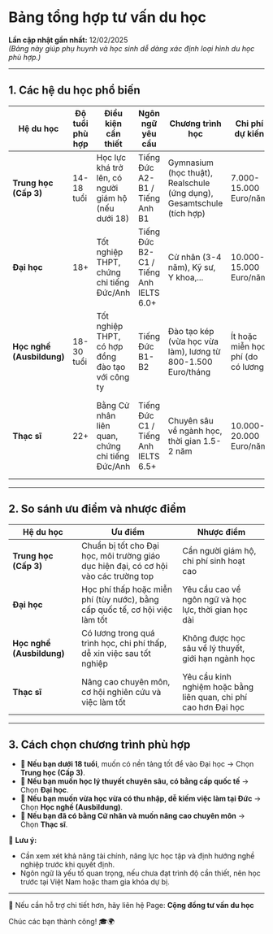 # **Bảng tổng hợp tư vấn du học**

**Lần cập nhật gần nhất:** 12/02/2025  
_(Bảng này giúp phụ huynh và học sinh dễ dàng xác định loại hình du học phù hợp.)_

---

## **1. Các hệ du học phổ biến**

|Hệ du học|Độ tuổi phù hợp|Điều kiện cần thiết|Ngôn ngữ yêu cầu|Chương trình học|Chi phí dự kiến|Cơ hội sau tốt nghiệp|
|---|---|---|---|---|---|---|
|**Trung học (Cấp 3)**|14-18 tuổi|Học lực khá trở lên, có người giám hộ (nếu dưới 18)|Tiếng Đức A2-B1 / Tiếng Anh B1|Gymnasium (học thuật), Realschule (ứng dụng), Gesamtschule (tích hợp)|7.000-15.000 Euro/năm|Lên Đại học hoặc học nghề|
|**Đại học**|18+|Tốt nghiệp THPT, chứng chỉ tiếng Đức/Anh|Tiếng Đức B2-C1 / Tiếng Anh IELTS 6.0+|Cử nhân (3-4 năm), Kỹ sư, Y khoa,...|10.000-15.000 Euro/năm|Làm việc tại châu Âu hoặc học tiếp Thạc sĩ|
|**Học nghề (Ausbildung)**|18-30 tuổi|Tốt nghiệp THPT, có hợp đồng đào tạo với công ty|Tiếng Đức B1-B2|Đào tạo kép (vừa học vừa làm), lương từ 800-1.500 Euro/tháng|Ít hoặc miễn học phí (do có lương)|Cơ hội việc làm cao tại Đức|
|**Thạc sĩ**|22+|Bằng Cử nhân liên quan, chứng chỉ tiếng Đức/Anh|Tiếng Đức C1 / Tiếng Anh IELTS 6.5+|Chuyên sâu về ngành học, thời gian 1.5-2 năm|10.000-20.000 Euro/năm|Làm việc chuyên môn cao hoặc học Tiến sĩ|

---

## **2. So sánh ưu điểm và nhược điểm**

|Hệ du học|Ưu điểm|Nhược điểm|
|---|---|---|
|**Trung học (Cấp 3)**|Chuẩn bị tốt cho Đại học, môi trường giáo dục hiện đại, có cơ hội vào các trường top|Cần người giám hộ, chi phí sinh hoạt cao|
|**Đại học**|Học phí thấp hoặc miễn phí (tùy nước), bằng cấp quốc tế, cơ hội việc làm tốt|Yêu cầu cao về ngôn ngữ và học lực, thời gian học dài|
|**Học nghề (Ausbildung)**|Có lương trong quá trình học, chi phí thấp, dễ xin việc sau tốt nghiệp|Không được học sâu về lý thuyết, giới hạn ngành học|
|**Thạc sĩ**|Nâng cao chuyên môn, cơ hội nghiên cứu và việc làm tốt|Yêu cầu kinh nghiệm hoặc bằng liên quan, chi phí cao hơn Đại học|

---

## **3. Cách chọn chương trình phù hợp**

- 🔹 **Nếu bạn dưới 18 tuổi**, muốn có nền tảng tốt để vào Đại học → Chọn **Trung học (Cấp 3)**.
- 🔹 **Nếu bạn muốn học lý thuyết chuyên sâu, có bằng cấp quốc tế** → Chọn **Đại học**.
- 🔹 **Nếu bạn muốn vừa học vừa có thu nhập, dễ kiếm việc làm tại Đức** → Chọn **Học nghề (Ausbildung)**.
- 🔹 **Nếu bạn đã có bằng Cử nhân và muốn nâng cao chuyên môn** → Chọn **Thạc sĩ**.

📌 **Lưu ý:**

- Cần xem xét khả năng tài chính, năng lực học tập và định hướng nghề nghiệp trước khi quyết định.
- Ngôn ngữ là yếu tố quan trọng, nếu chưa đạt trình độ cần thiết, nên học trước tại Việt Nam hoặc tham gia khóa dự bị.

---

💬 Nếu cần hỗ trợ chi tiết hơn, hãy liên hệ Page: **Cộng đồng tư vấn du học**

Chúc các bạn thành công! 🎓🌍